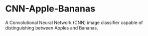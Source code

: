# CNN-Apple-Bananas
A Convolutional Neural Network (CNN) image classifier capable of distinguishing between Apples and Bananas.
